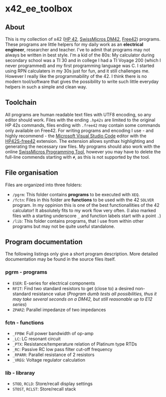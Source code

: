 # x42_ee_toolbox
## About
This is my collection of x42 ([HP 42](https://www.hpmuseum.org/hp42s.htm), [SwissMicros DM42](https://www.swissmicros.com/product/dm42), [Free42](https://thomasokken.com/free42/)) programs. These programs are little helpers for my daily work as an **electrical engineer**, researcher and teacher. I've to admit that programs may not always be written in best style. I'm a kid of the 80s: My calculator during secondary school was a TI 30 and in college I had a TI Voyage 200 (which I never programmed) and my first programming language was C. I started using RPN calculaters in my 30s just for fun, and it still challenges me. However I really like the programmability of the 42. I think there is no modern tool/software that gives the possibility to write such little everyday helpers in such a simple and clean way.
## Toolchain
All programs are human readable text files with UTF8 encoding, so any editor should work. Files with the ending `.hp42s` are limited to the original HP 42s commands, files ending with `.free42` may contain some commands only available on Free42. For writing programs and encoding I use - and highly recommend - the [Microsoft Visual Studio Code](https://code.visualstudio.com) editor with the [HP42S-free42](https://marketplace.visualstudio.com/items?itemName=JHeilingbrunner.vscode-hp42s-free42) extension. The extension allows synthax highlighting and generating the necessary raw files. My programs should also work with the online [SwissMicros Programming Tool](https://technical.swissmicros.com/decoders/dm42/), however you may have to delete the full-line commends starting with `#`, as this is not supported by the tool.
## File organisation
Files are organized into three folders:
- `/pgrm`: This folder contains **programs** to be executed with `XEQ`.
- `/fctn`: Files in this folder are **functions** to be used with the 42 `SOLVER` program. In my oppinion this is one of the best functionallities of the 42 calculator! It absolutely fits to my work flow very often. (I also marked files with a starting underscore `_` and function labels start with a point `.`)
- `/lib`: This folder contains programs, that I use from within other programs but may not be quite useful standalone.
## Program documentation
The following listings only give a short program description. More detailed documentation may be found in the source files itself.
### pgrm - programs
- `ESER`: E-series for electrical components
- `RFIT`: Find two standard resistors to get (close to) a desired non-standard resistance value (*Program dumb tests all possibilities, thus it may take several seconds on a DM42, but still reasonable up to E12 series*)
- `ZPARZ`: Parallel impedanze of two impedances
### fctn - functions
- `_FPBW`: Full power bandwidth of op-amp
- `_LC`: LC resonant circuit
- `_PTX`: Resistance/temperature relation of Platinum type RTDs
- `_RC`: Passive RC low pass filter cut-off frequency
- `_RPARR`: Parallel resistance of 2 resistors
- `_VREG`: Voltage regulator calculation
### lib - libraray
- `STOD`, `RCLD`: Store/recall display settings
- `STOST`, `RCLST`: Store/recall stack
